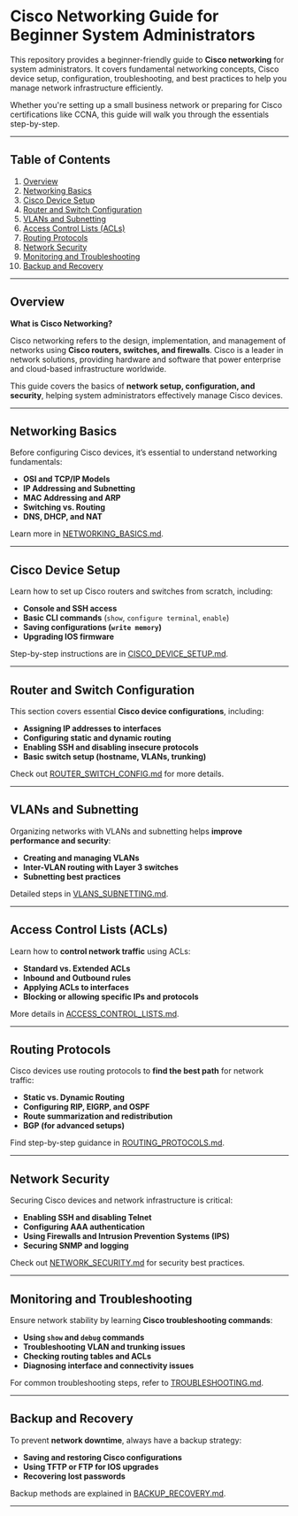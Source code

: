 # Cisco Networking Guide for Beginner System Administrators  

This repository provides a beginner-friendly guide to **Cisco networking** for system administrators. It covers fundamental networking concepts, Cisco device setup, configuration, troubleshooting, and best practices to help you manage network infrastructure efficiently.  

Whether you're setting up a small business network or preparing for Cisco certifications like CCNA, this guide will walk you through the essentials step-by-step.  

---

## Table of Contents  

1. [Overview](#-overview)  
2. [Networking Basics](networking-basics.md)  
3. [Cisco Device Setup](cisco-device-setup.md)  
4. [Router and Switch Configuration](router-switch-config.md)  
5. [VLANs and Subnetting](vlans-subnetting.md)  
6. [Access Control Lists (ACLs)](access-control-lists.md)  
7. [Routing Protocols](routing-protocols.md)  
8. [Network Security](network-security.md)  
9. [Monitoring and Troubleshooting](troubleshooting.md)  
10. [Backup and Recovery](backup-recovery.md)  

---

## Overview  

**What is Cisco Networking?**  

Cisco networking refers to the design, implementation, and management of networks using **Cisco routers, switches, and firewalls**. Cisco is a leader in network solutions, providing hardware and software that power enterprise and cloud-based infrastructure worldwide.  

This guide covers the basics of **network setup, configuration, and security**, helping system administrators effectively manage Cisco devices.  

---

## Networking Basics  

Before configuring Cisco devices, it’s essential to understand networking fundamentals:  

- **OSI and TCP/IP Models**  
- **IP Addressing and Subnetting**  
- **MAC Addressing and ARP**  
- **Switching vs. Routing**  
- **DNS, DHCP, and NAT**  

Learn more in [NETWORKING_BASICS.md](networking-basics.md).  

---

## Cisco Device Setup  

Learn how to set up Cisco routers and switches from scratch, including:  

- **Console and SSH access**  
- **Basic CLI commands** (`show`, `configure terminal`, `enable`)  
- **Saving configurations (`write memory`)**  
- **Upgrading IOS firmware**  

Step-by-step instructions are in [CISCO_DEVICE_SETUP.md](cisco-device-setup.md).  

---

## Router and Switch Configuration  

This section covers essential **Cisco device configurations**, including:  

- **Assigning IP addresses to interfaces**  
- **Configuring static and dynamic routing**  
- **Enabling SSH and disabling insecure protocols**  
- **Basic switch setup (hostname, VLANs, trunking)**  

Check out [ROUTER_SWITCH_CONFIG.md](router-switch-config.md) for more details.  

---

## VLANs and Subnetting  

Organizing networks with VLANs and subnetting helps **improve performance and security**:  

- **Creating and managing VLANs**  
- **Inter-VLAN routing with Layer 3 switches**  
- **Subnetting best practices**  

Detailed steps in [VLANS_SUBNETTING.md](vlans-subnetting.md).  

---

## Access Control Lists (ACLs)  

Learn how to **control network traffic** using ACLs:  

- **Standard vs. Extended ACLs**  
- **Inbound and Outbound rules**  
- **Applying ACLs to interfaces**  
- **Blocking or allowing specific IPs and protocols**  

More details in [ACCESS_CONTROL_LISTS.md](access-control-lists.md).  

---

## Routing Protocols  

Cisco devices use routing protocols to **find the best path** for network traffic:  

- **Static vs. Dynamic Routing**  
- **Configuring RIP, EIGRP, and OSPF**  
- **Route summarization and redistribution**  
- **BGP (for advanced setups)**  

Find step-by-step guidance in [ROUTING_PROTOCOLS.md](routing-protocols.md).  

---

## Network Security  

Securing Cisco devices and network infrastructure is critical:  

- **Enabling SSH and disabling Telnet**  
- **Configuring AAA authentication**  
- **Using Firewalls and Intrusion Prevention Systems (IPS)**  
- **Securing SNMP and logging**  

Check out [NETWORK_SECURITY.md](network-security.md) for security best practices.  

---

## Monitoring and Troubleshooting  

Ensure network stability by learning **Cisco troubleshooting commands**:  

- **Using `show` and `debug` commands**  
- **Troubleshooting VLAN and trunking issues**  
- **Checking routing tables and ACLs**  
- **Diagnosing interface and connectivity issues**  

For common troubleshooting steps, refer to [TROUBLESHOOTING.md](troubleshooting.md).  

---

## Backup and Recovery  

To prevent **network downtime**, always have a backup strategy:  

- **Saving and restoring Cisco configurations**  
- **Using TFTP or FTP for IOS upgrades**  
- **Recovering lost passwords**  

Backup methods are explained in [BACKUP_RECOVERY.md](backup-recovery.md).  

---
